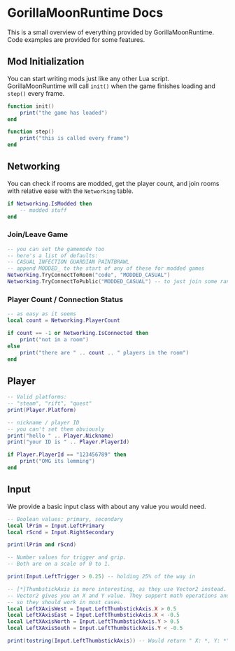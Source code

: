 # GorillaMoonRuntime Docs
This is a small overview of everything provided by GorillaMoonRuntime. Code examples are provided for some features.

## Mod Initialization
You can start writing mods just like any other Lua script. GorillaMoonRuntime will call `init()` when the game finishes loading and `step()` every frame.
```lua
function init()
    print("the game has loaded")
end

function step()
    print("this is called every frame")
end
```

## Networking
You can check if rooms are modded, get the player count, and join rooms with relative ease with the `Networking` table.
```lua
if Networking.IsModded then
    -- modded stuff
end
```

### Join/Leave Game
```lua
-- you can set the gamemode too
-- here's a list of defaults:
-- CASUAL INFECTION GUARDIAN PAINTBRAWL
-- append MODDED_ to the start of any of these for modded games
Networking.TryConnectToRoom("code", "MODDED_CASUAL")
Networking.TryConnectToPublic("MODDED_CASUAL") -- to just join some random public
```

### Player Count / Connection Status
```lua
-- as easy as it seems
local count = Networking.PlayerCount

if count == -1 or Networking.IsConnected then
    print("not in a room")
else
    print("there are " .. count .. " players in the room")
end
```

## Player
```lua
-- Valid platforms:
-- "steam", "rift", "quest"
print(Player.Platform)

-- nickname / player ID
-- you can't set them obviously
print("hello " .. Player.Nickname)
print("your ID is " .. Player.PlayerId)

if Player.PlayerId == "123456789" then
    print("OMG its lemming")
end
```

## Input
We provide a basic input class with about any value you would need.
```lua
-- Boolean values: primary, secondary
local lPrim = Input.LeftPrimary
local rScnd = Input.RightSecondary

print(lPrim and rScnd)

-- Number values for trigger and grip.
-- Both are on a scale of 0 to 1.

print(Input.LeftTrigger > 0.25) -- holding 25% of the way in

-- [*]ThumbstickAxis is more interesting, as they use Vector2 instead.
-- Vector2 gives you an X and Y value. They support math operations and tostring(), 
-- so they should work in most cases.
local LeftXAxisWest = Input.LeftThumbstickAxis.X > 0.5
local LeftXAxisEast = Input.LeftThumbstickAxis.X < -0.5
local LeftXAxisNorth = Input.LeftThumbstickAxis.Y > 0.5
local LeftXAxisSouth = Input.LeftThumbstickAxis.Y < -0.5

print(tostring(Input.LeftThumbstickAxis)) -- Would return " X: *, Y: *".
```